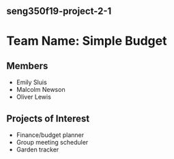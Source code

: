 ## seng350f19-project-2-1

# Team Name: Simple Budget

## Members
* Emily Sluis
* Malcolm Newson
* Oliver Lewis

## Projects of Interest
* Finance/budget planner
* Group meeting scheduler
* Garden tracker

